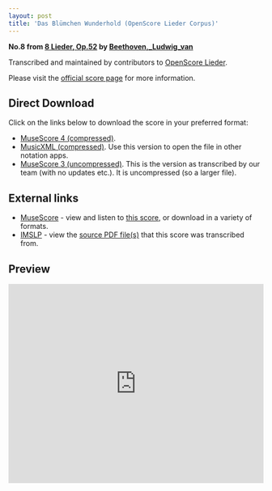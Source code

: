 ```yaml
---
layout: post
title: 'Das Blümchen Wunderhold (OpenScore Lieder Corpus)'
---
```


__No.8 from [8 Lieder, Op.52](https://fourscoreandmore.org/OpenScore/Beethoven%2C_Ludwig_van/8_Lieder%2C_Op.52/) by [Beethoven,_Ludwig_van](https://fourscoreandmore.org/OpenScore/Beethoven%2C_Ludwig_van)__

Transcribed and maintained by contributors to [OpenScore Lieder].

Please visit the [official score page] for more information.

[official score page]: https://musescore.com/openscore-lieder-corpus/scores/6491478
[OpenScore Lieder]: https://musescore.com/openscore-lieder-corpus

## Direct Download

Click on the links below to download the score in your preferred format:
- [MuseScore 4 (compressed)](https://fourscoreandmore.org/OpenScore/Beethoven%2C_Ludwig_van/8_Lieder%2C_Op.52/8_Das_Bl%C3%BCmchen_Wunderhold.mscz).
- [MusicXML (compressed)](https://fourscoreandmore.org/OpenScore/Beethoven%2C_Ludwig_van/8_Lieder%2C_Op.52/8_Das_Bl%C3%BCmchen_Wunderhold.mxl). Use this version to open the file in other notation apps.
- [MuseScore 3 (uncompressed)](https://raw.githubusercontent.com/OpenScore/Lieder/refs/heads/main/scores/Beethoven%2C_Ludwig_van/8_Lieder%2C_Op.52/8_Das_Bl%C3%BCmchen_Wunderhold/lc6491478.mscx). This is the version as transcribed by our team (with no updates etc.). It is uncompressed (so a larger file).

## External links

- [MuseScore] - view and listen to [this score][MuseScore], or download in a variety of formats.
- [IMSLP] - view the [source PDF file(s)][IMSLP] that this score was transcribed from.

[MuseScore]: https://musescore.com/score/6491478
[IMSLP]: https://imslp.org/wiki/Special:ReverseLookup/47274

## Preview

<iframe width="100%" height="394" src="https://musescore.com/openscore-lieder-corpus/scores/6491478/embed" frameborder="0" allowfullscreen allow="autoplay; fullscreen"></iframe>
